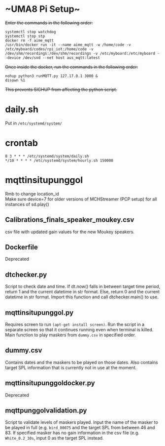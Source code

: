 # ~UMA8 Pi Setup~
<strike>Enter the commands in the following order:</strike>
```
systemctl stop watchdog
systemctl stop stp
docker rm -f aime_mqtt
/usr/bin/docker run -it --name aime_mqtt -w /home/code -v /etc/myboard/codes/rpi_iot:/home/code -v /dev/shm/recordings:/dev/shm/recordings -v /etc/myboard:/etc/myboard --device /dev/snd --net host aus_mqtt:latest
```
<strike>Once inside the docker, run the commands in the following order:</strike>
```
nohup python3 runMQTT.py 127.17.0.1 3000 &
disown %1
```
<strike>This prevents SIGHUP from affecting the python script.</strike>

# daily.sh
Put in <code>/etc/systemd/system/</code>

# crontab
```
0 3 * * * /etc/systemd/system/daily.sh
*/10 * * * * /etc/systemd/system/hourly.sh 150000
```
# mqttinsitupunggol

Rmb to change location_id<br>
Make sure device=7 for older versions of MCHStreamer (PCP setup) for all instances of sd.play()

## Calibrations_finals_speaker_moukey.csv
csv file with updated gain values for the new Moukey speakers.

## Dockerfile
Deprecated

## dtchecker.py
Script to check date and time. If dt.now() falls in between target time period, return 1 and the current datetime in str format. Else, return 0 and the current datetime in str format. Import this function and call dtchecker.main() to use.

## mqttinsitupunggol.py
Requires screen to run <code>(apt-get install screen)</code>. Run the script in a separate screen so that it continues running even when terminal is killed. Main function to play maskers from <code>dummy.csv</code> in specified order.

## dummy.csv
Contains dates and the maskers to be played on those dates. Also contains target SPL information that is currently not in use at the moment.

## mqttinsitupunggoldocker.py
Deprecated

## mqttpunggolvalidation.py
Script to validate levels of maskers played. Input the name of the masker to be played in full (e.g. <code>bird_00075</code> and the target SPL from between 46 and 83. If specified masker has no gain information in the csv file (e.g. <code>White_0.2_30s</code>, input 0 as the target SPL instead.
